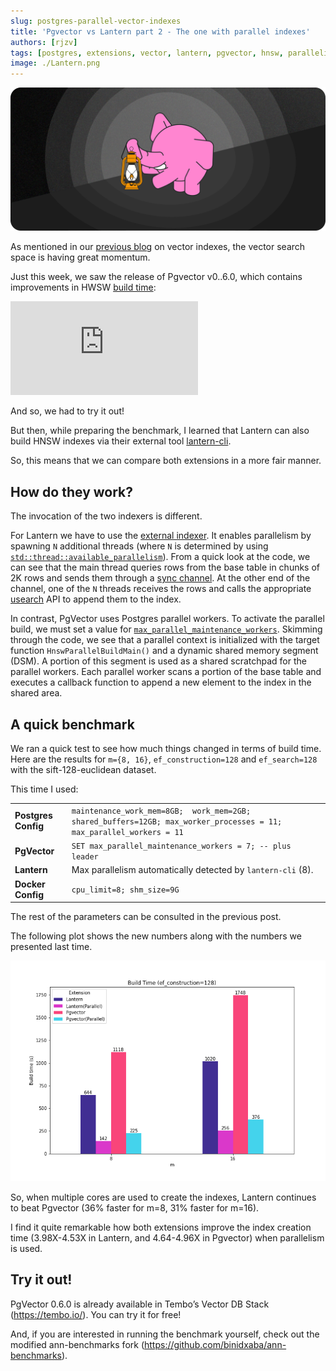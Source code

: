 ```yaml
---
slug: postgres-parallel-vector-indexes
title: 'Pgvector vs Lantern part 2 - The one with parallel indexes'
authors: [rjzv]
tags: [postgres, extensions, vector, lantern, pgvector, hnsw, parallelism]
image: ./Lantern.png
---
```


![An elephant holding a lantern](./Lantern.png)

As mentioned in our [previous blog](https://tembo.io/blog/postgres-vector-search-pgvector-and-lantern) on vector indexes, the vector search space is having great momentum.

Just this week, we saw the release of Pgvector v0..6.0, which contains improvements in HWSW [build time](https://github.com/pgvector/pgvector/issues/409): 

<iframe
	border={0}
	frameborder={0}
	height={400}
	width={600}
	src='https://twitframe.com/show?url=https://twitter.com/jkatz05/status/1752060288814420168'
></iframe>

And so, we had to try it out!

But then, while preparing the benchmark, I learned that Lantern can also build HNSW indexes via their external tool [lantern-cli](https://github.com/lanterndata/lantern_extras).

So, this means that we can compare both extensions in a more fair manner. 


## How do they work?

The invocation of the two indexers is different.

For Lantern we have to use the [external indexer](https://github.com/lanterndata/lantern_extras). It enables parallelism by spawning `N` additional threads (where `N` is determined by using [`std::thread::available_parallelism`](https://doc.rust-lang.org/std/thread/fn.available_parallelism.html)). From a quick look at the code, we can see that the main thread queries rows from the base table in chunks of 2K rows and sends them through a [sync channel](https://doc.rust-lang.org/std/sync/mpsc/fn.sync_channel.html). At the other end of the channel, one of the `N` threads receives the rows and calls the appropriate [usearch](https://github.com/unum-cloud/usearch) API to append them to the index.

In contrast, PgVector uses Postgres parallel workers. To activate the parallel build, we must set a value for [`max_parallel_maintenance_workers`](https://github.com/pgvector/pgvector?tab=readme-ov-file#index-build-time). Skimming through the code, we see that a parallel context is initialized with the target function `HnswParallelBuildMain()` and a dynamic shared memory segment (DSM). A portion of this segment is used as a shared scratchpad for the parallel workers. Each parallel worker scans a portion of the base table and executes a callback function to append a new element to the index in the shared area.


## A quick benchmark

We ran a quick test to see how much things changed in terms of build time. Here are the results for `m={8, 16}`, `ef_construction=128` and `ef_search=128` with the sift-128-euclidean dataset. 

This time I used:

|||
|-----------------|---------------------------------------------------------------------------------------------------------------------------------------------------------------------------------------------------------------------------------|
| **Postgres Config** | `maintenance_work_mem=8GB;  work_mem=2GB;  shared_buffers=12GB; max_worker_processes = 11; max_parallel_workers = 11` |
| **PgVector** | `SET max_parallel_maintenance_workers = 7; -- plus leader` |
| **Lantern** | Max parallelism automatically detected by `lantern-cli` (8). |
| **Docker Config**   | `cpu_limit=8; shm_size=9G`                                                                                                                                                                                                        |

The rest of the parameters can be consulted in the previous post.

The following plot shows the new numbers along with the numbers we presented last time.

![Baseline build time](./001-baseline-build-time.png)

So, when multiple cores are used to create the indexes, Lantern continues to beat Pgvector (36% faster for m=8, 31% faster for m=16).

I find it quite remarkable how both extensions improve the index creation time (3.98X-4.53X in Lantern, and 4.64-4.96X in Pgvector) when parallelism is used.

## Try it out!

PgVector 0.6.0 is already available in Tembo’s Vector DB Stack (https://tembo.io/). You can try it for free!

And, if you are interested in running the benchmark yourself, check out the modified ann-benchmarks fork (https://github.com/binidxaba/ann-benchmarks). 


